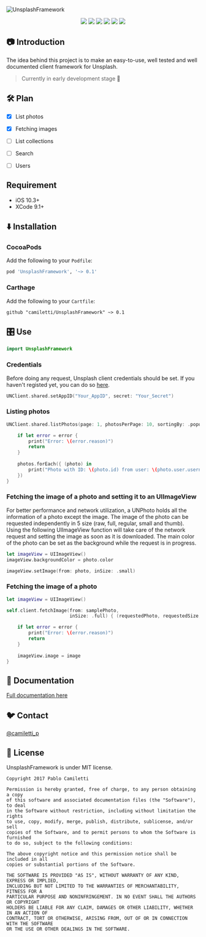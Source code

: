 ![UnsplashFramework](https://cdn.rawgit.com/camiletti/UnsplashFramework/master/UnsplashFramework.png)

<p align="center">
	<a href="https://travis-ci.org/camiletti/UnsplashFramework"><img src="https://travis-ci.org/camiletti/UnsplashFramework.svg?branch=master" /></a>
	<a href="#-documentation"><img src="https://cdn.rawgit.com/camiletti/UnsplashFramework/master/docs/badge.svg" /></a>
	<a href="https://cocoapods.org/pods/UnsplashFramework"><img src="https://img.shields.io/cocoapods/v/UnsplashFramework.svg" /></a>
	<a href="#carthage"><img src="https://img.shields.io/badge/Carthage-compatible-4BC51D.svg?style=flat" /></a>
	<a href="https://developer.apple.com/swift"><img src="https://img.shields.io/badge/swift-4.0-orange.svg?style=flat" /></a>
	<a href="#-license"><img src="https://img.shields.io/cocoapods/l/UnsplashFramework.svg" /></a>
</p>


## 📷 Introduction
The idea behind this project is to make an easy-to-use, well tested and well documented client framework for Unsplash.

> Currently in early development stage 🍼


## 🛠 Plan
- [x] List photos
- [x] Fetching images
- [ ] List collections
- [ ] Search
- [ ] Users


## Requirement

- iOS 10.3+
- XCode 9.1+


## ⬇️ Installation

### CocoaPods

Add the following to your `Podfile`:

```ruby
pod 'UnsplashFramework', '~> 0.1'
```

### Carthage

Add the following to your `Cartfile`:

```ogdl
github "camiletti/UnsplashFramework" ~> 0.1
```


## 🎛 Use
```swift
import UnsplashFramework
```

### Credentials

Before doing any request, Unsplash client credentials should be set. If you haven't registed yet, you can do so [here](https://unsplash.com/developers).

```swift
UNClient.shared.setAppID("Your_AppID", secret: "Your_Secret")
```


### Listing photos


```swift
UNClient.shared.listPhotos(page: 1, photosPerPage: 10, sortingBy: .popular) { (photos, error) in

    if let error = error {
        print("Error: \(error.reason)")
        return
    }
    
    photos.forEach({ (photo) in
        print("Photo with ID: \(photo.id) from user: \(photo.user.username) main color: \(photo.hexColor)")
    })
}
```


### Fetching the image of a photo and setting it to an UIImageView

For better performance and network utilization, a UNPhoto holds all the information of a photo except the image. The image of the photo can be requested independently in 5 size (raw, full, regular, small and thumb). Using the following UIImageView function will take care of the network request and setting the image as soon as it is downloaded. The main color of the photo can be set as the background while the request is in progress.

```swift
let imageView = UIImageView()
imageView.backgroundColor = photo.color

imageView.setImage(from: photo, inSize: .small)
```


### Fetching the image of a photo

```swift
let imageView = UIImageView()

self.client.fetchImage(from: samplePhoto,
                       inSize: .full) { (requestedPhoto, requestedSize, image, error) in

    if let error = error {
        print("Error: \(error.reason)")
        return
    }
    
    imageView.image = image
}
```


## 📖 Documentation

[Full documentation here](http://htmlpreview.github.io/?https://github.com/camiletti/UnsplashFramework/blob/master/docs/Classes/UNClient.html)


## 🐦 Contact

[@camiletti_p](https://twitter.com/camiletti_p)


## 📄 License

UnsplashFramework is under MIT license.

```
Copyright 2017 Pablo Camiletti

Permission is hereby granted, free of charge, to any person obtaining a copy
of this software and associated documentation files (the "Software"), to deal
in the Software without restriction, including without limitation the rights
to use, copy, modify, merge, publish, distribute, sublicense, and/or sell
copies of the Software, and to permit persons to whom the Software is furnished
to do so, subject to the following conditions:

The above copyright notice and this permission notice shall be included in all
copies or substantial portions of the Software.

THE SOFTWARE IS PROVIDED "AS IS", WITHOUT WARRANTY OF ANY KIND, EXPRESS OR IMPLIED,
INCLUDING BUT NOT LIMITED TO THE WARRANTIES OF MERCHANTABILITY, FITNESS FOR A
PARTICULAR PURPOSE AND NONINFRINGEMENT. IN NO EVENT SHALL THE AUTHORS OR COPYRIGHT
HOLDERS BE LIABLE FOR ANY CLAIM, DAMAGES OR OTHER LIABILITY, WHETHER IN AN ACTION OF
CONTRACT, TORT OR OTHERWISE, ARISING FROM, OUT OF OR IN CONNECTION WITH THE SOFTWARE
OR THE USE OR OTHER DEALINGS IN THE SOFTWARE.
```
